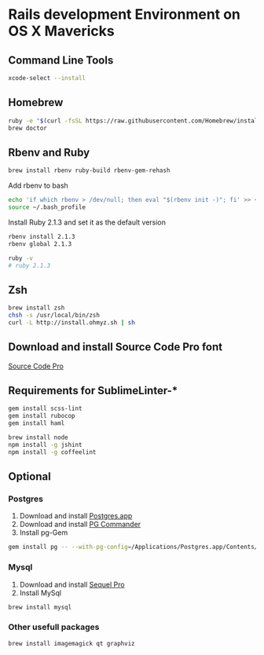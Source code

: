 # Rails development Environment on OS X Mavericks

## Command Line Tools

```bash
xcode-select --install
```

## Homebrew

```bash
ruby -e "$(curl -fsSL https://raw.githubusercontent.com/Homebrew/install/master/install)"
brew doctor
```

## Rbenv and Ruby

```bash
brew install rbenv ruby-build rbenv-gem-rehash
```

Add rbenv to bash

```bash
echo 'if which rbenv > /dev/null; then eval "$(rbenv init -)"; fi' >> ~/.bash_profile
source ~/.bash_profile
```

Install Ruby 2.1.3 and set it as the default version

```bash
rbenv install 2.1.3
rbenv global 2.1.3

ruby -v
# ruby 2.1.3
```

## Zsh

```bash
brew install zsh
chsh -s /usr/local/bin/zsh
curl -L http://install.ohmyz.sh | sh
```

## Download and install Source Code Pro font

[Source Code Pro](https://github.com/adobe-fonts/source-code-pro)

## Requirements for SublimeLinter-*

```bash
gem install scss-lint
gem install rubocop
gem install haml

brew install node
npm install -g jshint
npm install -g coffeelint
```

## Optional

### Postgres

1. Download and install [Postgres.app](http://postgresapp.com)
2. Download and install [PG Commander](https://eggerapps.at/pgcommander/)
2. Install pg-Gem

```bash
gem install pg -- --with-pg-config=/Applications/Postgres.app/Contents/Versions/9.3/bin/pg_config
```

### Mysql

1. Download and install [Sequel Pro](http://www.sequelpro.com/)
2. Install MySql

```bash
brew install mysql
```

### Other usefull packages

```bash
brew install imagemagick qt graphviz
```

